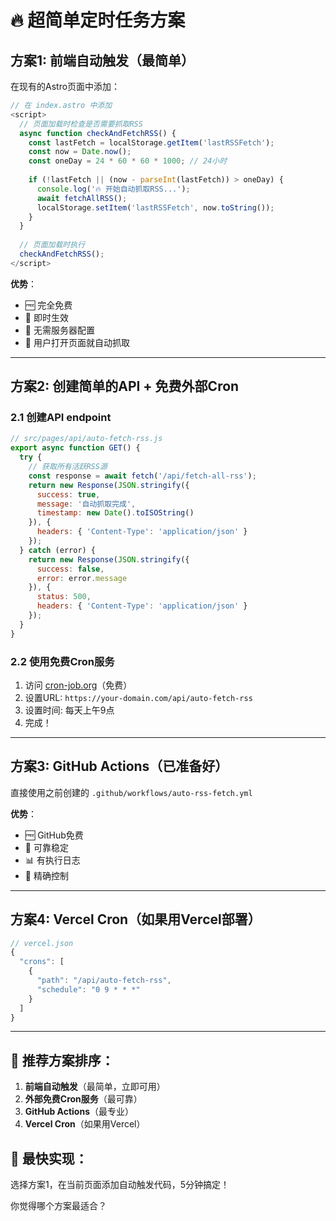 # 🔥 超简单定时任务方案

## 方案1: 前端自动触发（最简单）

在现有的Astro页面中添加：

```javascript
// 在 index.astro 中添加
<script>
  // 页面加载时检查是否需要抓取RSS
  async function checkAndFetchRSS() {
    const lastFetch = localStorage.getItem('lastRSSFetch');
    const now = Date.now();
    const oneDay = 24 * 60 * 60 * 1000; // 24小时
    
    if (!lastFetch || (now - parseInt(lastFetch)) > oneDay) {
      console.log('🔥 开始自动抓取RSS...');
      await fetchAllRSS();
      localStorage.setItem('lastRSSFetch', now.toString());
    }
  }
  
  // 页面加载时执行
  checkAndFetchRSS();
</script>
```

**优势**：
- 🆓 完全免费
- 🚀 即时生效
- 🔧 无需服务器配置
- 👀 用户打开页面就自动抓取

---

## 方案2: 创建简单的API + 免费外部Cron

### 2.1 创建API endpoint

```javascript
// src/pages/api/auto-fetch-rss.js
export async function GET() {
  try {
    // 获取所有活跃RSS源
    const response = await fetch('/api/fetch-all-rss');
    return new Response(JSON.stringify({
      success: true,
      message: '自动抓取完成',
      timestamp: new Date().toISOString()
    }), {
      headers: { 'Content-Type': 'application/json' }
    });
  } catch (error) {
    return new Response(JSON.stringify({
      success: false,
      error: error.message
    }), {
      status: 500,
      headers: { 'Content-Type': 'application/json' }
    });
  }
}
```

### 2.2 使用免费Cron服务

1. 访问 [cron-job.org](https://cron-job.org)（免费）
2. 设置URL: `https://your-domain.com/api/auto-fetch-rss`
3. 设置时间: 每天上午9点
4. 完成！

---

## 方案3: GitHub Actions（已准备好）

直接使用之前创建的 `.github/workflows/auto-rss-fetch.yml`

**优势**：
- 🆓 GitHub免费
- 🔄 可靠稳定
- 📊 有执行日志
- 🎯 精确控制

---

## 方案4: Vercel Cron（如果用Vercel部署）

```javascript
// vercel.json
{
  "crons": [
    {
      "path": "/api/auto-fetch-rss",
      "schedule": "0 9 * * *"
    }
  ]
}
```

---

## 🎯 推荐方案排序：

1. **前端自动触发**（最简单，立即可用）
2. **外部免费Cron服务**（最可靠）
3. **GitHub Actions**（最专业）
4. **Vercel Cron**（如果用Vercel）

## 🚀 最快实现：

选择方案1，在当前页面添加自动触发代码，5分钟搞定！

你觉得哪个方案最适合？